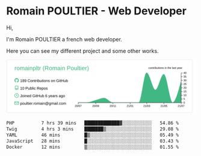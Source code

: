 # Romain POULTIER - Web Developer

Hi,

I'm Romain POULTIER a french web developer.

Here you can see my different project and some other works.



[![](https://raw.githubusercontent.com/romainpltr/romainpltr/master/profile-summary-card-output/vue/0-profile-details.svg)](https://github.com/vn7n24fzkq/github-profile-summary-cards)

<!--START_SECTION:waka-->
```text
PHP          7 hrs 39 mins   █████████████▓░░░░░░░░░░░   54.86 % 
Twig         4 hrs 3 mins    ███████▒░░░░░░░░░░░░░░░░░   29.08 % 
YAML         46 mins         █▒░░░░░░░░░░░░░░░░░░░░░░░   05.49 % 
JavaScript   28 mins         █░░░░░░░░░░░░░░░░░░░░░░░░   03.43 % 
Docker       12 mins         ▒░░░░░░░░░░░░░░░░░░░░░░░░   01.55 % 
```
<!--END_SECTION:waka-->
